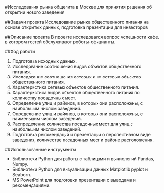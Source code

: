 #Исследования рынка общепита в Москве для принятия решения об открытии нового заведения

##Задачи проекта
Исследование рынка общественного питания на основе открытых данных, подготовка презентации для инвесторов

##Описание проекта
В проекте исследовался вопрос успешности кафе, в котором гостей обслуживают роботы-официанты. 

##Ход работы
1. Подготовка исходных данных.
2. Исследование соотношения видов объектов общественного питания.
3. Исследование соотношения сетевых и не сетевых объектов общественного питания.
4. Характеристика сетевых объектов общественного питания.
5. Характеристика видов объектов общественного питания по количеству посадочных мест.
6. Определение улиц и районов, в которых они расположены, с наибольшим числом заведений.
7. Определение улиц и районов, в которых они расположены, с наименьшим числом заведений.
8. Распределение количества посадочных мест для улиц с наибольшим числом заведений.
9. Подготовка рекомендаций и презентации о перспективном виде заведения, количестве посадочных мест и районе расположения.

##Использованные инструменты
- Библиотеки Python для работы с таблицами и вычислений Pandas, Numpy. 
- Библиотеки Python для визуализации данных Matplotlib.pyplot и Seaborn.
- MS PowerPoint для подготовки презентации с выводами и рекомендациями.